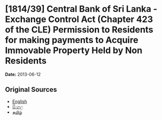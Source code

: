 # [1814/39] Central Bank of Sri Lanka - Exchange Control Act (Chapter 423 of the CLE) Permission to Residents for making payments to Acquire Immovable Property Held by Non Residents

**Date:** 2013-06-12

## Original Sources

- [English](https://documents.gov.lk/view/extra-gazettes/2013/6/1814-39_E.pdf)
- [සිංහල](https://documents.gov.lk/view/extra-gazettes/2013/6/1814-39_S.pdf)
- [தமிழ்](https://documents.gov.lk/view/extra-gazettes/2013/6/1814-39_T.pdf)
